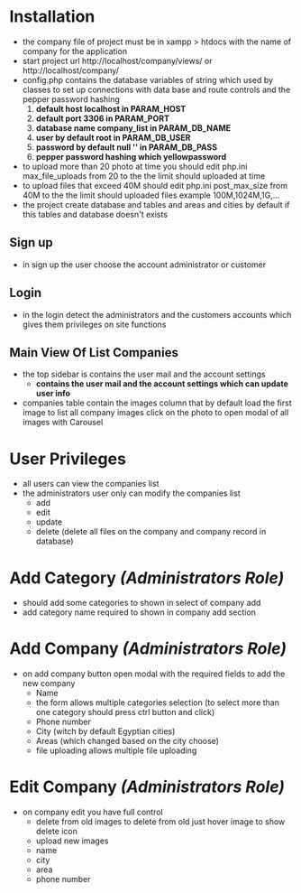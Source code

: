# Installation

- the company file of project must be in xampp > htdocs with the name of company for the application
- start project url http://localhost/company/views/ or http://localhost/company/
- config.php contains the database variables of string which used by classes to set up connections with data base and route controls and the pepper password hashing
  1.  **default host localhost in PARAM_HOST**
  2.  **default port 3306 in PARAM_PORT**
  3.  **database name company_list in PARAM_DB_NAME**
  4.  **user by default root in PARAM_DB_USER**
  5.  **password by default null '' in PARAM_DB_PASS**
  6.  **pepper password hashing which yellowpassword**
- to upload more than 20 photo at time you should edit php.ini max_file_uploads from 20 to the the limit should uploaded at time
- to upload files that exceed 40M should edit php.ini post_max_size from 40M to the the limit should uploaded files example 100M,1024M,1G,...
- the project create database and tables and areas and cities by default if this tables and database doesn't exists

## Sign up

- in sign up the user choose the account administrator or customer

## Login

- in the login detect the administrators and the customers accounts which gives them privileges on site functions

## Main View Of List Companies

- the top sidebar is contains the user mail and the account settings
  - **contains the user mail and the account settings which can update user info**
- companies table contain the images column that by default load the first image to list all company
  images click on the photo to open modal of all images with Carousel

# User Privileges

- all users can view the companies list
- the administrators user only can modify the companies list
  - add
  - edit
  - update
  - delete (delete all files on the company and company record in database)

# Add Category _(Administrators Role)_

- should add some categories to shown in select of company add
- add category name required to shown in company add section

# Add Company _(Administrators Role)_

- on add company button open modal with the required fields to add the new company
  - Name
  - the form allows multiple categories selection
    (to select more than one category should press ctrl button and click)
  - Phone number
  - City (witch by default Egyptian cities)
  - Areas (which changed based on the city choose)
  - file uploading allows multiple file uploading

# Edit Company _(Administrators Role)_

- on company edit you have full control
  - delete from old images to delete from old just hover image to show delete icon
  - upload new images
  - name
  - city
  - area
  - phone number
